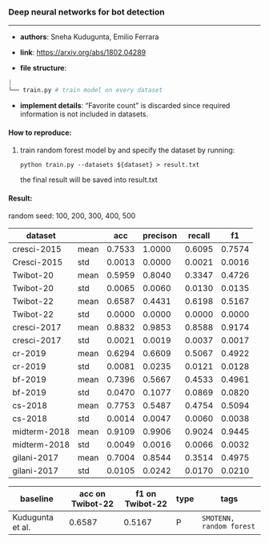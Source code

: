### Deep neural networks for bot detection

---

- **authors**: Sneha Kudugunta, Emilio Ferrara

- **link**: https://arxiv.org/abs/1802.04289

- **file structure**: 

```python
|  
└── train.py # train model on every dataset

```

- **implement details**: “Favorite count” is discarded since required information is not included in datasets.

  

#### How to reproduce:

1. train random forest model by and specify the dataset by running:

   `python train.py --datasets ${dataset} > result.txt`

   the final result will be saved into result.txt



#### Result:

random seed: 100, 200, 300, 400, 500

| dataset     |      | acc    | precison | recall | f1     |
| ----------- | ---- | ------ | -------- | ------ | ------ |
| cresci-2015 | mean | 0.7533 | 1.0000   | 0.6095 | 0.7574 |
| Cresci-2015 | std  | 0.0013 | 0.0000   | 0.0021 | 0.0016 |
| Twibot-20   | mean | 0.5959 | 0.8040   | 0.3347 | 0.4726 |
| Twibot-20   | std  | 0.0065 | 0.0060   | 0.0130 | 0.0135 |
| Twibot-22   | mean | 0.6587 | 0.4431   | 0.6198 | 0.5167 |
| Twibot-22   | std  | 0.0000 | 0.0000   | 0.0000 | 0.0000 |
| cresci-2017 | mean | 0.8832 | 0.9853   | 0.8588 | 0.9174 |
| cresci-2017 | std  | 0.0021 | 0.0019   | 0.0037 | 0.0017 |
| cr-2019     | mean | 0.6294 | 0.6609   | 0.5067 | 0.4922 |
| cr-2019     | std  | 0.0081 | 0.0235   | 0.0121 | 0.0128 |
| bf-2019     | mean | 0.7396 | 0.5667   | 0.4533 | 0.4961 |
| bf-2019     | std  | 0.0470 | 0.1077   | 0.0869 | 0.0820 |
| cs-2018     | mean | 0.7753 | 0.5487   | 0.4754 | 0.5094 |
| cs-2018     | std  | 0.0014 | 0.0047   | 0.0060 | 0.0038 |
| midterm-2018     | mean | 0.9109 | 0.9906   | 0.9024 | 0.9445 |
| midterm-2018     | std  | 0.0049 | 0.0016   | 0.0066 | 0.0032 |
| gilani-2017     | mean | 0.7004 | 0.8544   | 0.3514 | 0.4975 |
| gilani-2017     | std  | 0.0105 | 0.0242   | 0.0170 | 0.0210 |







| baseline | acc on Twibot-22 | f1 on Twibot-22 | type | tags|
| -------- | ---------------- | --------------- | ---- | --- |
| Kudugunta et al.|0.6587|0.5167|P|`SMOTENN, random forest`|

